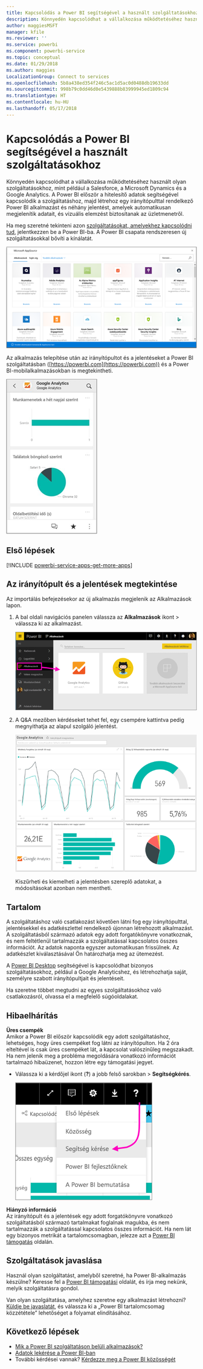 ```yaml
---
title: Kapcsolódás a Power BI segítségével a használt szolgáltatásokhoz
description: Könnyedén kapcsolódhat a vállalkozása működtetéséhez használt olyan szolgáltatásokhoz, mint például a Salesforce, a Microsoft Dynamics CRM és a Google Analytics.
author: maggiesMSFT
manager: kfile
ms.reviewer: ''
ms.service: powerbi
ms.component: powerbi-service
ms.topic: conceptual
ms.date: 01/29/2018
ms.author: maggies
LocalizationGroup: Connect to services
ms.openlocfilehash: 5b8a438ed354f246c5ac1d5ac0d0488db19633dd
ms.sourcegitcommit: 998b79c0dd46d0e5439888b83999945ed1809c94
ms.translationtype: HT
ms.contentlocale: hu-HU
ms.lasthandoff: 05/17/2018
---
```

# <a name="connect-to-the-services-you-use-with-power-bi"></a>Kapcsolódás a Power BI segítségével a használt szolgáltatásokhoz
Könnyedén kapcsolódhat a vállalkozása működtetéséhez használt olyan szolgáltatásokhoz, mint például a Salesforce, a Microsoft Dynamics és a Google Analytics. A Power BI először a hitelesítő adatok segítségével kapcsolódik a szolgáltatáshoz, majd létrehoz egy irányítópulttal rendelkező Power BI alkalmazást és néhány jelentést, amelyek automatikusan megjelenítik adatait, és vizuális elemzést biztosítanak az üzletmenetről. 

Ha meg szeretné tekinteni azon [szolgáltatásokat, amelyekhez kapcsolódni tud](https://app.powerbi.com/getdata/services), jelentkezzen be a Power BI-ba. A Power BI csapata rendszeresen új szolgáltatásokkal bővíti a kínálatát.

![AppSource alkalmazások](media/service-connect-to-services/overview.png)

Az alkalmazás telepítése után az irányítópultot és a jelentéseket a Power BI szolgáltatásban ([https://powerbi.com](https://powerbi.com)) és a Power BI-mobilalkalmazásokban is megtekintheti. 

![Google Analytics alkalmazás a Power BI mobilalkalmazásban](media/service-connect-to-services/power-bi-service-mobile-app-240.png)

## <a name="get-started"></a>Első lépések
[!INCLUDE [powerbi-service-apps-get-more-apps](./includes/powerbi-service-apps-get-more-apps.md)]

## <a name="view-the-dashboard-and-reports"></a>Az irányítópult és a jelentések megtekintése
Az importálás befejezésekor az új alkalmazás megjelenik az Alkalmazások lapon.

1. A bal oldali navigációs panelen válassza az **Alkalmazások** ikont > válassza ki az alkalmazást.
   
     ![Alkalmazások lap](media/service-connect-to-services/power-bi-service-apps-open-app.png)
2. A Q&A mezőben kérdéseket tehet fel, egy csempére kattintva pedig megnyithatja az alapul szolgáló jelentést. 
   
    ![Google Analytics irányítópult](media/service-connect-to-services/googleanalytics2.png)
   
    Kiszűrheti és kiemelheti a jelentésben szereplő adatokat, a módosításokat azonban nem mentheti.

## <a name="whats-included"></a>Tartalom
A szolgáltatáshoz való csatlakozást követően látni fog egy irányítópulttal, jelentésekkel és adatkészlettel rendelkező újonnan létrehozott alkalmazást. A szolgáltatásból származó adatok egy adott forgatókönyvre vonatkoznak, és nem feltétlenül tartalmazzák a szolgáltatással kapcsolatos összes információt. Az adatok naponta egyszer automatikusan frissülnek. Az adatkészlet kiválasztásával Ön határozhatja meg az ütemezést.

A [Power BI Desktop](desktop-get-the-desktop.md) segítségével is kapcsolódhat bizonyos szolgáltatásokhoz, például a Google Analyticshez, és létrehozhatja saját, személyre szabott irányítópultjait és jelentéseit.  

Ha szeretne többet megtudni az egyes szolgáltatásokhoz való csatlakozásról, olvassa el a megfelelő súgóoldalakat.

## <a name="troubleshooting"></a>Hibaelhárítás
**Üres csempék**  
Amikor a Power BI először kapcsolódik egy adott szolgáltatáshoz, lehetséges, hogy üres csempéket fog látni az irányítópulton. Ha 2 óra elteltével is csak üres csempéket lát, a kapcsolat valószínűleg megszakadt. Ha nem jelenik meg a probléma megoldására vonatkozó információt tartalmazó hibaüzenet, hozzon létre egy támogatási jegyet.

* Válassza ki a kérdőjel ikont (**?**) a jobb felső sarokban >  **Segítségkérés**.
  
    ![Segítségkérés ikon](media/service-connect-to-services/power-bi-service-get-help.png)

**Hiányzó információ**  
Az irányítópult és a jelentések egy adott forgatókönyvre vonatkozó szolgáltatásból származó tartalmakat foglalnak magukba, és nem tartalmazzák a szolgáltatással kapcsolatos összes információt. Ha nem lát egy bizonyos metrikát a tartalomcsomagban, jelezze azt a [Power BI támogatás](https://support.powerbi.com/forums/265200-power-bi) oldalán.

## <a name="suggesting-services"></a>Szolgáltatások javaslása
Használ olyan szolgáltatást, amelyből szeretné, ha Power BI-alkalmazás készülne? Keresse fel a [Power BI támogatási](https://support.powerbi.com/forums/265200-power-bi) oldalát, és írja meg nekünk, melyik szolgáltatásra gondol.

Van olyan szolgáltatása, amelyhez szeretne egy alkalmazást létrehozni? [Küldje be javaslatát](https://azure.microsoft.com/marketplace/programs/certified/apply/), és válassza ki a „Power BI tartalomcsomag közzététele” lehetőséget a folyamat elindításához.

## <a name="next-steps"></a>Következő lépések
* [Mik a Power BI szolgáltatáson belüli alkalmazások?](service-install-use-apps.md)
* [Adatok lekérése a Power BI-ban](service-get-data.md)
* További kérdései vannak? [Kérdezze meg a Power BI közösségét](http://community.powerbi.com/)


